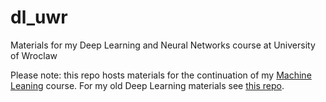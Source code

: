 # dl_uwr
Materials for my Deep Learning and Neural Networks course at University of Wroclaw

Please note: this repo hosts materials for the continuation of my [Machine Leaning](https://github.com/janchorowski/ml_uwr) course. For my old Deep Learning materials see [this repo](https://github.com/janchorowski/nn_assignments).
